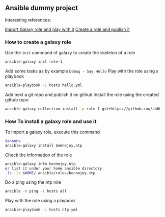 ## Ansible dummy project

Interesting references:

[Import Galaxy role and play with it](https://www.linuxtechi.com/use-ansible-galaxy-roles-ansible-playbook/)
[Create a role and publish it](https://www.opcito.com/blogs/how-to-write-ansible-roles-and-publish-them-on-ansible-galaxy/)

### How to create a galaxy role

Use the `init` command of galaxy to create the skeleton of a role
```bash
ansible-galaxy init role-1
```
Add some tasks as by example `Debug - Say Hello`
Play with the role using a playbook
```bash
ansible-playbook -i hosts hello.yml
```
Add next a git repo and publish it on github
Install the role using the created github repo
```bash
ansible-galaxy collection install -p role-1 git+https://github.com/ch007m/galaxy-role.git
```
### How To install a galaxy role and use it

To import a galaxy role, execute this command

```bash
$ansenv
ansible-galaxy install bennojoy.ntp
```

Check the information of the role
```bash
ansible-galaxy info bennojoy.ntp
or list it under your home ansible directory
 ls -la $HOME/.ansible/roles/bennojoy.ntp
```

Do a ping using the ntp role
```bash
ansible -m ping -i hosts all
```

Play with the role using a playbook
```bash
ansible-playbook -i hosts ntp.yml
```





